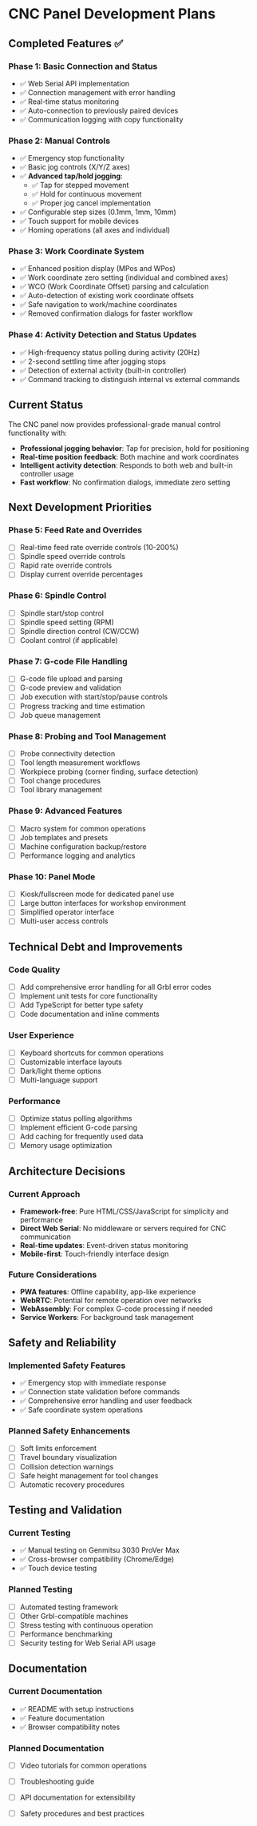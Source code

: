 # CNC Panel Development Plans

## Completed Features ✅

### Phase 1: Basic Connection and Status
- ✅ Web Serial API implementation
- ✅ Connection management with error handling
- ✅ Real-time status monitoring
- ✅ Auto-connection to previously paired devices
- ✅ Communication logging with copy functionality

### Phase 2: Manual Controls
- ✅ Emergency stop functionality
- ✅ Basic jog controls (X/Y/Z axes)
- ✅ **Advanced tap/hold jogging**:
  - ✅ Tap for stepped movement
  - ✅ Hold for continuous movement
  - ✅ Proper jog cancel implementation
- ✅ Configurable step sizes (0.1mm, 1mm, 10mm)
- ✅ Touch support for mobile devices
- ✅ Homing operations (all axes and individual)

### Phase 3: Work Coordinate System
- ✅ Enhanced position display (MPos and WPos)
- ✅ Work coordinate zero setting (individual and combined axes)
- ✅ WCO (Work Coordinate Offset) parsing and calculation
- ✅ Auto-detection of existing work coordinate offsets
- ✅ Safe navigation to work/machine coordinates
- ✅ Removed confirmation dialogs for faster workflow

### Phase 4: Activity Detection and Status Updates
- ✅ High-frequency status polling during activity (20Hz)
- ✅ 2-second settling time after jogging stops
- ✅ Detection of external activity (built-in controller)
- ✅ Command tracking to distinguish internal vs external commands

## Current Status

The CNC panel now provides professional-grade manual control functionality with:
- **Professional jogging behavior**: Tap for precision, hold for positioning
- **Real-time position feedback**: Both machine and work coordinates
- **Intelligent activity detection**: Responds to both web and built-in controller usage
- **Fast workflow**: No confirmation dialogs, immediate zero setting

## Next Development Priorities

### Phase 5: Feed Rate and Overrides
- [ ] Real-time feed rate override controls (10-200%)
- [ ] Spindle speed override controls  
- [ ] Rapid rate override controls
- [ ] Display current override percentages

### Phase 6: Spindle Control
- [ ] Spindle start/stop control
- [ ] Spindle speed setting (RPM)
- [ ] Spindle direction control (CW/CCW)
- [ ] Coolant control (if applicable)

### Phase 7: G-code File Handling
- [ ] G-code file upload and parsing
- [ ] G-code preview and validation
- [ ] Job execution with start/stop/pause controls
- [ ] Progress tracking and time estimation
- [ ] Job queue management

### Phase 8: Probing and Tool Management
- [ ] Probe connectivity detection
- [ ] Tool length measurement workflows
- [ ] Workpiece probing (corner finding, surface detection)
- [ ] Tool change procedures
- [ ] Tool library management

### Phase 9: Advanced Features
- [ ] Macro system for common operations
- [ ] Job templates and presets
- [ ] Machine configuration backup/restore
- [ ] Performance logging and analytics

### Phase 10: Panel Mode
- [ ] Kiosk/fullscreen mode for dedicated panel use
- [ ] Large button interfaces for workshop environment
- [ ] Simplified operator interface
- [ ] Multi-user access controls

## Technical Debt and Improvements

### Code Quality
- [ ] Add comprehensive error handling for all Grbl error codes
- [ ] Implement unit tests for core functionality
- [ ] Add TypeScript for better type safety
- [ ] Code documentation and inline comments

### User Experience
- [ ] Keyboard shortcuts for common operations
- [ ] Customizable interface layouts
- [ ] Dark/light theme options
- [ ] Multi-language support

### Performance
- [ ] Optimize status polling algorithms
- [ ] Implement efficient G-code parsing
- [ ] Add caching for frequently used data
- [ ] Memory usage optimization

## Architecture Decisions

### Current Approach
- **Framework-free**: Pure HTML/CSS/JavaScript for simplicity and performance
- **Direct Web Serial**: No middleware or servers required for CNC communication
- **Real-time updates**: Event-driven status monitoring
- **Mobile-first**: Touch-friendly interface design

### Future Considerations
- **PWA features**: Offline capability, app-like experience
- **WebRTC**: Potential for remote operation over networks
- **WebAssembly**: For complex G-code processing if needed
- **Service Workers**: For background task management

## Safety and Reliability

### Implemented Safety Features
- ✅ Emergency stop with immediate response
- ✅ Connection state validation before commands
- ✅ Comprehensive error handling and user feedback
- ✅ Safe coordinate system operations

### Planned Safety Enhancements
- [ ] Soft limits enforcement
- [ ] Travel boundary visualization
- [ ] Collision detection warnings
- [ ] Safe height management for tool changes
- [ ] Automatic recovery procedures

## Testing and Validation

### Current Testing
- ✅ Manual testing on Genmitsu 3030 ProVer Max
- ✅ Cross-browser compatibility (Chrome/Edge)
- ✅ Touch device testing

### Planned Testing
- [ ] Automated testing framework
- [ ] Other Grbl-compatible machines
- [ ] Stress testing with continuous operation
- [ ] Performance benchmarking
- [ ] Security testing for Web Serial API usage

## Documentation

### Current Documentation
- ✅ README with setup instructions
- ✅ Feature documentation
- ✅ Browser compatibility notes

### Planned Documentation
- [ ] Video tutorials for common operations
- [ ] Troubleshooting guide
- [ ] API documentation for extensibility
- [ ] Safety procedures and best practices


